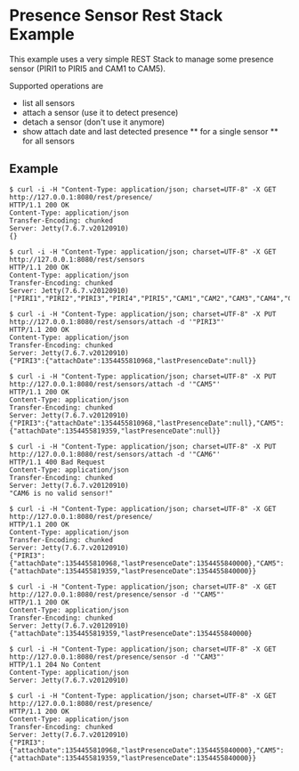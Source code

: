 # Presence Sensor Rest Stack Example #

This example uses a very simple REST Stack to manage some presence sensor 
(PIRI1 to PIRI5 and CAM1 to CAM5).

Supported operations are
* list all sensors
* attach a sensor (use it to detect presence)
* detach a sensor (don't use it anymore)
* show attach date and last detected presence
** for a single sensor
** for all sensors


## Example ##

	$ curl -i -H "Content-Type: application/json; charset=UTF-8" -X GET http://127.0.0.1:8080/rest/presence/
	HTTP/1.1 200 OK
	Content-Type: application/json
	Transfer-Encoding: chunked
	Server: Jetty(7.6.7.v20120910)
	{}
	
	$ curl -i -H "Content-Type: application/json; charset=UTF-8" -X GET http://127.0.0.1:8080/rest/sensors
	HTTP/1.1 200 OK
	Content-Type: application/json
	Transfer-Encoding: chunked
	Server: Jetty(7.6.7.v20120910)
	["PIRI1","PIRI2","PIRI3","PIRI4","PIRI5","CAM1","CAM2","CAM3","CAM4","CAM5"]
	
	$ curl -i -H "Content-Type: application/json; charset=UTF-8" -X PUT http://127.0.0.1:8080/rest/sensors/attach -d '"PIRI3"'
	HTTP/1.1 200 OK
	Content-Type: application/json
	Transfer-Encoding: chunked
	Server: Jetty(7.6.7.v20120910)
	{"PIRI3":{"attachDate":1354455810968,"lastPresenceDate":null}}
	
	$ curl -i -H "Content-Type: application/json; charset=UTF-8" -X PUT http://127.0.0.1:8080/rest/sensors/attach -d '"CAM5"'
	HTTP/1.1 200 OK
	Content-Type: application/json
	Transfer-Encoding: chunked
	Server: Jetty(7.6.7.v20120910)
	{"PIRI3":{"attachDate":1354455810968,"lastPresenceDate":null},"CAM5":{"attachDate":1354455819359,"lastPresenceDate":null}}
	
	$ curl -i -H "Content-Type: application/json; charset=UTF-8" -X PUT http://127.0.0.1:8080/rest/sensors/attach -d '"CAM6"'
	HTTP/1.1 400 Bad Request
	Content-Type: application/json
	Transfer-Encoding: chunked
	Server: Jetty(7.6.7.v20120910)
	"CAM6 is no valid sensor!"
	
	$ curl -i -H "Content-Type: application/json; charset=UTF-8" -X GET http://127.0.0.1:8080/rest/presence/
	HTTP/1.1 200 OK
	Content-Type: application/json
	Transfer-Encoding: chunked
	Server: Jetty(7.6.7.v20120910)
	{"PIRI3":{"attachDate":1354455810968,"lastPresenceDate":1354455840000},"CAM5":{"attachDate":1354455819359,"lastPresenceDate":1354455840000}}
	
	$ curl -i -H "Content-Type: application/json; charset=UTF-8" -X GET http://127.0.0.1:8080/rest/presence/sensor -d '"CAM5"'
	HTTP/1.1 200 OK
	Content-Type: application/json
	Transfer-Encoding: chunked
	Server: Jetty(7.6.7.v20120910)
	{"attachDate":1354455819359,"lastPresenceDate":1354455840000}
	
	$ curl -i -H "Content-Type: application/json; charset=UTF-8" -X GET http://127.0.0.1:8080/rest/presence/sensor -d '"CAM3"'
	HTTP/1.1 204 No Content
	Content-Type: application/json
	Server: Jetty(7.6.7.v20120910)
	
	$ curl -i -H "Content-Type: application/json; charset=UTF-8" -X GET http://127.0.0.1:8080/rest/presence/
	HTTP/1.1 200 OK
	Content-Type: application/json
	Transfer-Encoding: chunked
	Server: Jetty(7.6.7.v20120910)
	{"PIRI3":{"attachDate":1354455810968,"lastPresenceDate":1354455840000},"CAM5":{"attachDate":1354455819359,"lastPresenceDate":1354455840000}}

